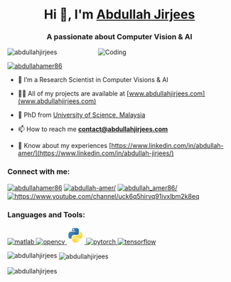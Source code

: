 
<h1 align="center">Hi 👋, I'm <a href="https://abdullahjirjees.com/">Abdullah Jirjees</a></h1>
<h3 align="center">A passionate about  Computer Vision & AI</h3>
<img align="right" alt="Coding" width="300" src="https://camo.githubusercontent.com/8bf6f6d78abc81fcf9c49f10649423e73ea44bc248e83aaae8759d401c829a84/68747470733a2f2f70687973696373677572756b756c2e66696c65732e776f726470726573732e636f6d2f323031392f30322f6368617261637465722d312e676966">

<p align="left"> <img src="https://komarev.com/ghpvc/?username=abdullahjirjees&label=Profile%20views&color=0e75b6&style=flat" alt="abdullahjirjees" /> </p>



<p align="left"> <a href="https://twitter.com/abdullahamer86" target="blank"><img src="https://img.shields.io/twitter/follow/abdullahamer86?logo=twitter&style=for-the-badge" alt="abdullahamer86" /></a> </p>

- 🔭 I’m a Research Scientist in Computer Visions & AI 

- 👨‍💻 All of my projects are available at [www.abdullahjirjees.com](www.abdullahjirjees.com)

- 💬 PhD from <a href="/http://www.usm.my/">University of Science, Malaysia</a>

- 📫 How to reach me **contact@abdullahjirjees.com**

- 📄 Know about my experiences [https://www.linkedin.com/in/abdullah-amer/](https://www.linkedin.com/in/abdullah-jirjees/)

<h3 align="left">Connect with me:</h3>
<p align="left">
<a href="https://twitter.com/abdullahamer86" target="blank"><img align="center" src="https://raw.githubusercontent.com/rahuldkjain/github-profile-readme-generator/master/src/images/icons/Social/twitter.svg" alt="abdullahamer86" height="30" width="40" /></a>
<a href="https://linkedin.com/in/abdullah-amer/" target="blank"><img align="center" src="https://raw.githubusercontent.com/rahuldkjain/github-profile-readme-generator/master/src/images/icons/Social/linked-in-alt.svg" alt="abdullah-amer/" height="30" width="40" /></a>
<a href="https://instagram.com/abdullah_amer86/" target="blank"><img align="center" src="https://raw.githubusercontent.com/rahuldkjain/github-profile-readme-generator/master/src/images/icons/Social/instagram.svg" alt="abdullah_amer86/" height="30" width="40" /></a>
<a href="https://www.youtube.com/c/AbdullahJirjees" target="blank"><img align="center" src="https://raw.githubusercontent.com/rahuldkjain/github-profile-readme-generator/master/src/images/icons/Social/youtube.svg" alt="https://www.youtube.com/channel/uck6q5hirvq91ivxlbm2k8eq" height="30" width="40" /></a>
</p>

<h3 align="left">Languages and Tools:</h3>
<p align="left"> <a href="https://www.mathworks.com/" target="_blank" rel="noreferrer"> <img src="https://upload.wikimedia.org/wikipedia/commons/2/21/Matlab_Logo.png" alt="matlab" width="40" height="40"/> </a> <a href="https://opencv.org/" target="_blank" rel="noreferrer"> <img src="https://www.vectorlogo.zone/logos/opencv/opencv-icon.svg" alt="opencv" width="40" height="40"/> </a> <a href="https://www.python.org" target="_blank" rel="noreferrer"> <img src="https://raw.githubusercontent.com/devicons/devicon/master/icons/python/python-original.svg" alt="python" width="40" height="40"/> </a> <a href="https://pytorch.org/" target="_blank" rel="noreferrer"> <img src="https://www.vectorlogo.zone/logos/pytorch/pytorch-icon.svg" alt="pytorch" width="40" height="40"/> </a> <a href="https://www.tensorflow.org" target="_blank" rel="noreferrer"> <img src="https://www.vectorlogo.zone/logos/tensorflow/tensorflow-icon.svg" alt="tensorflow" width="40" height="40"/> </a> </p>

<p><img align="left" src="https://github-readme-stats.vercel.app/api/top-langs?username=abdullahjirjees&show_icons=true&locale=en&layout=compact" alt="abdullahjirjees" /></p>

<p>&nbsp;<img align="center" src="https://github-readme-stats.vercel.app/api?username=abdullahjirjees&show_icons=true&locale=en" alt="abdullahjirjees" /></p>

<p><img align="center" src="https://github-readme-streak-stats.herokuapp.com/?user=abdullahjirjees&" alt="abdullahjirjees" /></p>

